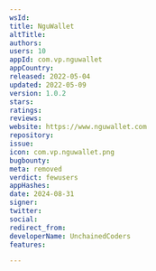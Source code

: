 ```yaml
---
wsId: 
title: NguWallet
altTitle: 
authors: 
users: 10
appId: com.vp.nguwallet
appCountry: 
released: 2022-05-04
updated: 2022-05-09
version: 1.0.2
stars: 
ratings: 
reviews: 
website: https://www.nguwallet.com
repository: 
issue: 
icon: com.vp.nguwallet.png
bugbounty: 
meta: removed
verdict: fewusers
appHashes: 
date: 2024-08-31
signer: 
twitter: 
social: 
redirect_from: 
developerName: UnchainedCoders
features: 

---
```


